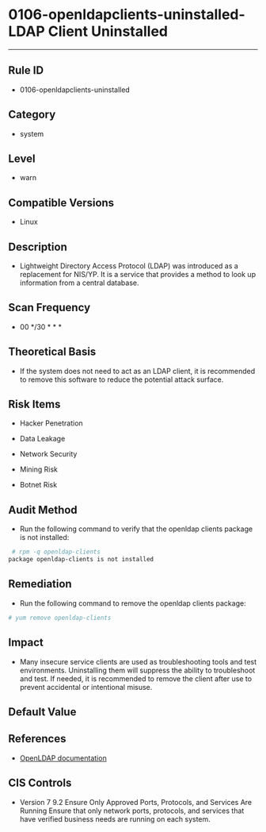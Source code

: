# 0106-openldapclients-uninstalled-LDAP Client Uninstalled
---

## Rule ID

- 0106-openldapclients-uninstalled


## Category

- system


## Level

- warn


## Compatible Versions

- Linux


## Description

- Lightweight Directory Access Protocol (LDAP) was introduced as a replacement for NIS/YP. It is a service that provides a method to look up information from a central database.


## Scan Frequency

- 00 */30 * * *


## Theoretical Basis

- If the system does not need to act as an LDAP client, it is recommended to remove this software to reduce the potential attack surface.


## Risk Items

- Hacker Penetration

- Data Leakage

- Network Security

- Mining Risk

- Botnet Risk


## Audit Method

- Run the following command to verify that the openldap clients package is not installed:

```bash
 # rpm -q openldap-clients
package openldap-clients is not installed
```


## Remediation

- Run the following command to remove the openldap clients package:
```bash
# yum remove openldap-clients
```


## Impact

- Many insecure service clients are used as troubleshooting tools and test environments. Uninstalling them will suppress the ability to troubleshoot and test. If needed, it is recommended to remove the client after use to prevent accidental or intentional misuse.


## Default Value



## References

- [OpenLDAP documentation](http://www.openldap.org.)


## CIS Controls

- Version 7
   9.2 Ensure Only Approved Ports, Protocols, and Services Are Running
Ensure that only network ports, protocols, and services that have verified business needs are running on each system.